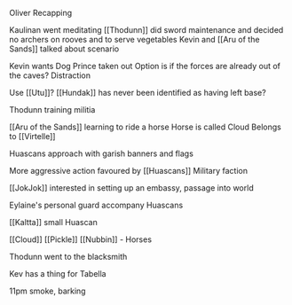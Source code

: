 Oliver Recapping

Kaulinan went meditating
[[Thodunn]] did sword maintenance and decided no archers on rooves and to serve vegetables
Kevin and [[Aru of the Sands]]  talked about scenario

Kevin wants Dog Prince taken out
Option is if the forces are already out of the caves?
Distraction

Use [[Utu]]?
[[Hundak]] has never been identified as having left base?

Thodunn training militia

[[Aru of the Sands]]  learning to ride a horse
Horse is called Cloud
Belongs to [[Virtelle]]

Huascans approach with garish banners and flags

More aggressive action favoured by [[Huascans]]
Military faction

[[JokJok]] interested in setting up an embassy, passage into world

Eylaine's personal guard accompany Huascans

[[Kaltta]] small Huascan

[[Cloud]] [[Pickle]] [[Nubbin]] - Horses

Thodunn went to the blacksmith

Kev has a thing for Tabella

11pm smoke, barking







